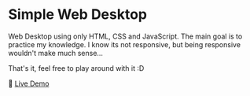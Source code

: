 # Simple Web Desktop
Web Desktop using only HTML, CSS and JavaScript. The main goal is to practice my knowledge.
I know its not responsive, but being responsive wouldn't make much sense...

That's it, feel free to play around with it :D

:link: [Live Demo](https://andre-luis33.github.io/web-desktop/)